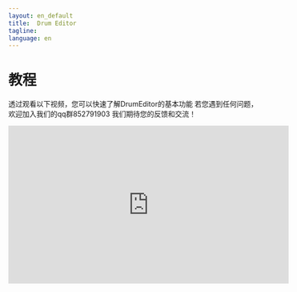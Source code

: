 ```yaml
---
layout: en_default
title:  Drum Editor
tagline: 
language: en
---
```


# 教程

透过观看以下视频，您可以快速了解DrumEditor的基本功能
若您遇到任何问题，欢迎加入我们的qq群852791903
我们期待您的反馈和交流！

<iframe width="560" height="315" src="https://www.youtube.com/embed/GTLkts-7mjk?si=1D9IZc1k2mnByqNR" title="YouTube video player" frameborder="0" allow="accelerometer; autoplay; clipboard-write; encrypted-media; gyroscope; picture-in-picture; web-share" allowfullscreen></iframe>

